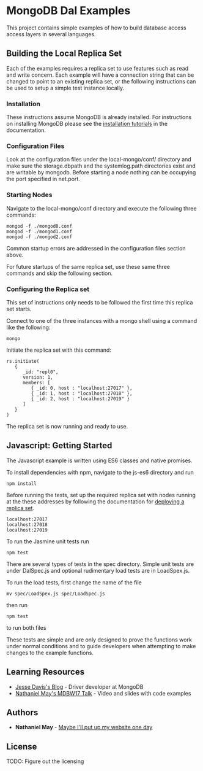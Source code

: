 # MongoDB Dal Examples

This project contains simple examples of how to build database access access layers in several languages.

## Building the Local Replica Set

Each of the examples requires a replica set to use features such as read and write concern. Each example will have a connection string that can be changed to point to an existing replica set, or the following instructions can be used to setup a simple test instance locally.

### Installation

These instructions assume MongoDB is already installed. For instructions on installing MongoDB please see the [installation tutorials](https://docs.mongodb.com/v3.4/installation/#tutorials) in the documentation.

### Configuration Files

Look at the configuration files under the local-mongo/conf/ directory and make sure the storage.dbpath and the systemlog.path directories exist and are writable by mongodb. Before starting a node nothing can be occupying the port specified in net.port.

### Starting Nodes
Navigate to the local-mongo/conf directory and execute the following three commands:
```
mongod -f ./mongod0.conf
mongod -f ./mongod1.conf
mongod -f ./mongod2.conf
```

Common startup errors are addressed in the configuration files section above.

For future startups of the same replica set, use these same three commands and skip the following section.

### Configuring the Replica set

This set of instructions only needs to be followed the first time this replica set starts.

Connect to one of the three instances with a mongo shell using a command like the following:
```
mongo
```

Initiate the replica set with this command:
```
rs.initiate(
   {
      _id: "repl0",
      version: 1,
      members: [
         { _id: 0, host : "localhost:27017" },
         { _id: 1, host : "localhost:27018" },
         { _id: 2, host : "localhost:27019" }
      ]
   }
)
```

The replica set is now running and ready to use. 


## Javascript: Getting Started

The Javascript example is written using ES6 classes and native promises.

To install dependencies with npm, navigate to the js-es6 directory and run
```
npm install
```

Before running the tests, set up the required replica set with nodes running at the these addresses by following the documentation for [deploying a replica set](https://docs.mongodb.com/v3.4/tutorial/deploy-replica-set/).
```
localhost:27017
localhost:27018
localhost:27019
``` 

To run the Jasmine unit tests run
```
npm test
```

There are several types of tests in the spec directory. Simple unit tests are under DalSpec.js and optional rudimentary load tests are in LoadSpex.js. 

To run the load tests, first change the name of the file
```
mv spec/LoadSpex.js spec/LoadSpec.js
```
then run
```
npm test
```
to run both files

These tests are simple and are only designed to prove the functions work under normal conditions and to guide developers when attempting to make changes to the example functions.

## Learning Resources 

* [Jesse Davis's Blog](https://emptysqua.re/blog/how-to-write-resilient-mongodb-applications/) - Driver developer at MongoDB
* [Nathaniel May's MDBW17 Talk](https://explore.mongodb.com/developer/nathaniel-may) - Video and slides with code examples

## Authors

* **Nathaniel May** - [Maybe I'll put up my website one day](http://nathanielmay.com)

## License

TODO: Figure out the licensing
